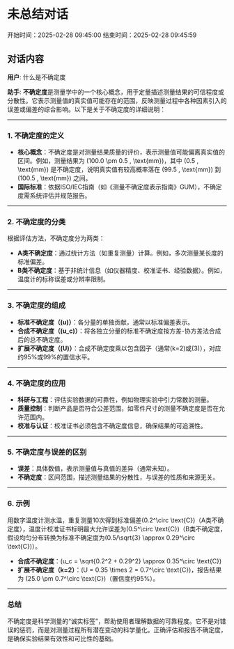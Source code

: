 # 未总结对话
开始时间：2025-02-28 09:45:00
结束时间：2025-02-28 09:45:59

## 对话内容

**用户**: 什么是不确定度

**助手**: **不确定度**是测量学中的一个核心概念，用于定量描述测量结果的可信程度或分散性。它表示测量值的真实值可能存在的范围，反映测量过程中各种因素引入的误差或偏差的综合影响。以下是关于不确定度的详细说明：

---

### **1. 不确定度的定义**
- **核心概念**：不确定度是对测量结果质量的评价，表示测量值可能偏离真实值的区间。例如，测量结果为 \(100.0 \pm 0.5 \, \text{mm}\)，其中 \(0.5 \, \text{mm}\) 是不确定度，说明真实值有较高概率落在 \(99.5 \, \text{mm}\) 到 \(100.5 \, \text{mm}\) 之间。
- **国际标准**：依据ISO/IEC指南（如《测量不确定度表示指南》GUM），不确定度需系统评估并规范报告。

---

### **2. 不确定度的分类**
根据评估方法，不确定度分为两类：
- **A类不确定度**：通过统计方法（如重复测量）计算。例如，多次测量某长度的标准偏差。
- **B类不确定度**：基于非统计信息（如仪器精度、校准证书、经验数据）。例如，温度计的标称误差或分辨率限制。

---

### **3. 不确定度的组成**
- **标准不确定度（\(u\)）**：各分量的单独贡献，通常以标准偏差表示。
- **合成不确定度（\(u_c\)）**：将各独立分量的标准不确定度按方差-协方差法合成后的总不确定度。
- **扩展不确定度（\(U\)）**：合成不确定度乘以包含因子（通常\(k=2\)或\(3\)），对应约95%或99%的置信水平。

---

### **4. 不确定度的应用**
- **科研与工程**：评估实验数据的可靠性，例如物理实验中引力常数的测量。
- **质量控制**：判断产品是否符合公差范围，如零件尺寸的测量不确定度是否在允许范围内。
- **校准与认证**：校准证书必须包含不确定度信息，确保结果的可追溯性。

---

### **5. 不确定度与误差的区别**
- **误差**：具体数值，表示测量值与真值的差异（通常未知）。
- **不确定度**：区间范围，描述测量结果的分散性，与误差的性质和来源无关。

---

### **6. 示例**
用数字温度计测水温，重复测量10次得到标准偏差\(0.2^\circ \text{C}\)（A类不确定度），温度计校准证书标明最大允许误差为\(0.5^\circ \text{C}\)（B类不确定度，假设均匀分布转换为标准不确定度为\(0.5/\sqrt{3} \approx 0.29^\circ \text{C}\)）。  
- **合成不确定度**：\(u_c = \sqrt{0.2^2 + 0.29^2} \approx 0.35^\circ \text{C}\)  
- **扩展不确定度（k=2）**：\(U = 0.35 \times 2 = 0.7^\circ \text{C}\)，报告结果为 \(25.0 \pm 0.7^\circ \text{C}\)（置信度约95%）。

---

### **总结**
不确定度是科学测量的“诚实标签”，帮助使用者理解数据的可靠程度。它不是对错误的惩罚，而是对测量过程所有潜在变动的科学量化。正确评估和报告不确定度，是确保实验结果有效性和可比性的基础。
